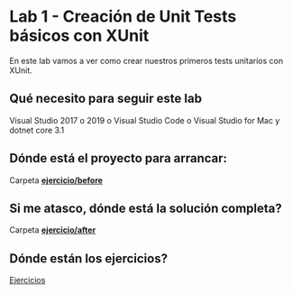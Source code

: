# Lab 1 - Creación de Unit Tests básicos con XUnit

En este lab vamos a ver como crear nuestros primeros tests unitarios con XUnit.

## Qué necesito para seguir este lab

Visual Studio 2017 o 2019 o Visual Studio Code o Visual Studio for Mac y dotnet core 3.1

## Dónde está el proyecto para arrancar:

Carpeta [**ejercicio/before**](ejercicio/before)

## Si me atasco, dónde está la solución completa?

Carpeta [**ejercicio/after**](ejercicio/after)

## Dónde están los ejercicios?

[Ejercicios](ejercicio/README.md)